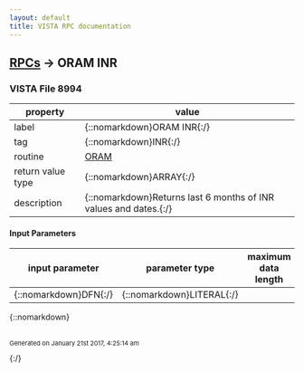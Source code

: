 ```yaml
---
layout: default
title: VISTA RPC documentation
---
```




## [RPCs](TableOfContent.md) &#8594; ORAM INR 



### VISTA File 8994 


 property | value 
--- | --- 
 label | {::nomarkdown}ORAM INR{:/}
 tag | {::nomarkdown}INR{:/}
 routine | [ORAM](http://code.osehra.org/dox/Routine_ORAM_source.html)
 return value type | {::nomarkdown}ARRAY{:/}
 description | {::nomarkdown}Returns last 6 months of INR values and dates.{:/}

#### Input Parameters

| input parameter | parameter type | maximum data length | required | description | 
| --- | --- | --- | --- | --- | 
| {::nomarkdown}DFN{:/} | {::nomarkdown}LITERAL{:/} |  |  |  | 

{::nomarkdown} <br/><br/><p style="font-size: 11px">Generated on January 21st 2017, 4:25:14 am</p>{:/}